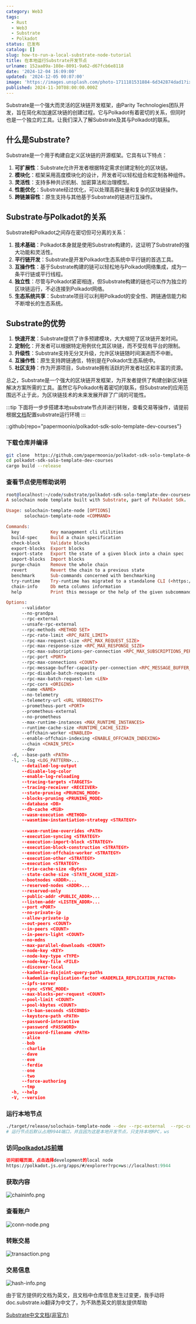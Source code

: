 ```yaml
---
category: Web3
tags:
  - Rust
  - Web3
  - Substrate
  - Polkadot
status: 已发布
catalog: []
slug: how-to-run-a-local-substrate-node-tutorial
title: 在本地运行Substrate开发节点
urlname: 152aa09a-108e-8091-9a62-d67fcb6e8118
date: '2024-12-04 16:09:00'
updated: '2024-12-05 00:07:00'
image: 'https://images.unsplash.com/photo-1711181531884-6d342874dad1?ixlib=rb-4.0.3&q=85&fm=jpg&crop=entropy&cs=srgb'
published: 2024-11-30T08:00:00.000Z
---
```


Substrate是一个强大而灵活的区块链开发框架，由Parity Technologies团队开发，旨在简化和加速区块链的创建过程。它与Polkadot有着密切的关系，但同时也是一个独立的工具。让我们深入了解Substrate及其与Polkadot的联系。


## 什么是Substrate?


Substrate是一个用于构建自定义区块链的开源框架。它具有以下特点：

1. **可扩展性**：Substrate允许开发者根据特定需求创建定制化的区块链。
2. **模块化**：框架采用高度模块化的设计，开发者可以轻松组合和定制各种组件。
3. **灵活性**：支持多种共识机制、加密算法和治理模型。
4. **性能优化**：Substrate经过优化，可以处理高吞吐量和复杂的区块链操作。
5. **跨链兼容性**：原生支持与其他基于Substrate的链进行互操作。

## Substrate与Polkadot的关系


Substrate和Polkadot之间存在密切但可分离的关系：

1. **技术基础**：Polkadot本身就是使用Substrate构建的，这证明了Substrate的强大功能和灵活性。
2. **平行链开发**：Substrate是开发Polkadot生态系统中平行链的首选工具。
3. **互操作性**：基于Substrate构建的链可以轻松地与Polkadot网络集成，成为一条平行链或平行线程。
4. **独立性**：尽管与Polkadot紧密相连，但Substrate构建的链也可以作为独立的区块链运行，不必连接到Polkadot网络。
5. **生态系统共享**：Substrate项目可以利用Polkadot的安全性、跨链通信能力和不断增长的生态系统。

## Substrate的优势

1. **快速开发**：Substrate提供了许多预建模块，大大缩短了区块链开发时间。
2. **定制化**：开发者可以根据特定用例优化其区块链，而不受现有平台的限制。
3. **升级性**：Substrate支持无分叉升级，允许区块链随时间演进而不中断。
4. **互操作性**：原生支持跨链通信，特别是在Polkadot生态系统中。
5. **社区支持**：作为开源项目，Substrate拥有活跃的开发者社区和丰富的资源。

总之，Substrate是一个强大的区块链开发框架，为开发者提供了构建创新区块链解决方案所需的工具。虽然它与Polkadot有着密切的联系，但Substrate的应用范围远不止于此，为区块链技术的未来发展开辟了广阔的可能性。


:::tip
下面将一步步搭建本地substrate节点并进行转账，查看交易等操作，请提前根据[文档](https://substrate-docs.pages.dev/en/install/macos/?mode=light)配置substrate运行环境
:::


::github{repo="papermoonio/polkadot-sdk-solo-template-dev-courses"}


### 下载仓库并编译


```bash
git clone  https://github.com/papermoonio/polkadot-sdk-solo-template-dev-courses 
cd polkadot-sdk-solo-template-dev-courses
cargo build --release
```


### 查看节点使用帮助说明


```prolog
root@localhost:~/code/substrate/polkadot-sdk-solo-template-dev-courses# ./target/release/solochain-template-node -h
A solochain node template built with Substrate, part of Polkadot Sdk.

Usage: solochain-template-node [OPTIONS]
       solochain-template-node <COMMAND>

Commands:
  key            Key management cli utilities
  build-spec     Build a chain specification
  check-block    Validate blocks
  export-blocks  Export blocks
  export-state   Export the state of a given block into a chain spec
  import-blocks  Import blocks
  purge-chain    Remove the whole chain
  revert         Revert the chain to a previous state
  benchmark      Sub-commands concerned with benchmarking
  try-runtime    Try-runtime has migrated to a standalone CLI (<https://github.com/paritytech/try-runtime-cli>). The subcommand exists as a stub and deprecation notice. It will be removed entirely some time after January 2024
  chain-info     Db meta columns information
  help           Print this message or the help of the given subcommand(s)

Options:
      --validator                                                                                Enable validator mode
      --no-grandpa                                                                               Disable GRANDPA
      --rpc-external                                                                             Listen to all RPC interfaces (default: local)
      --unsafe-rpc-external                                                                      Listen to all RPC interfaces
      --rpc-methods <METHOD SET>                                                                 RPC methods to expose. [default: auto] [possible values: auto, safe, unsafe]
      --rpc-rate-limit <RPC_RATE_LIMIT>                                                          RPC rate limiting (calls/minute) for each connection
      --rpc-max-request-size <RPC_MAX_REQUEST_SIZE>                                              Set the maximum RPC request payload size for both HTTP and WS in megabytes [default: 15]
      --rpc-max-response-size <RPC_MAX_RESPONSE_SIZE>                                            Set the maximum RPC response payload size for both HTTP and WS in megabytes [default: 15]
      --rpc-max-subscriptions-per-connection <RPC_MAX_SUBSCRIPTIONS_PER_CONNECTION>              Set the maximum concurrent subscriptions per connection [default: 1024]
      --rpc-port <PORT>                                                                          Specify JSON-RPC server TCP port
      --rpc-max-connections <COUNT>                                                              Maximum number of RPC server connections [default: 100]
      --rpc-message-buffer-capacity-per-connection <RPC_MESSAGE_BUFFER_CAPACITY_PER_CONNECTION>  The number of messages the RPC server is allowed to keep in memory [default: 64]
      --rpc-disable-batch-requests                                                               Disable RPC batch requests
      --rpc-max-batch-request-len <LEN>                                                          Limit the max length per RPC batch request
      --rpc-cors <ORIGINS>                                                                       Specify browser *origins* allowed to access the HTTP & WS RPC servers
      --name <NAME>                                                                              The human-readable name for this node
      --no-telemetry                                                                             Disable connecting to the Substrate telemetry server
      --telemetry-url <URL VERBOSITY>                                                            The URL of the telemetry server to connect to
      --prometheus-port <PORT>                                                                   Specify Prometheus exporter TCP Port
      --prometheus-external                                                                      Expose Prometheus exporter on all interfaces
      --no-prometheus                                                                            Do not expose a Prometheus exporter endpoint
      --max-runtime-instances <MAX_RUNTIME_INSTANCES>                                            The size of the instances cache for each runtime [max: 32] [default: 8]
      --runtime-cache-size <RUNTIME_CACHE_SIZE>                                                  Maximum number of different runtimes that can be cached [default: 2]
      --offchain-worker <ENABLED>                                                                Execute offchain workers on every block [default: when-authority] [possible values: always, never, when-authority]
      --enable-offchain-indexing <ENABLE_OFFCHAIN_INDEXING>                                      Enable offchain indexing API [default: false] [possible values: true, false]
      --chain <CHAIN_SPEC>                                                                       Specify the chain specification
      --dev                                                                                      Specify the development chain
  -d, --base-path <PATH>                                                                         Specify custom base path
  -l, --log <LOG_PATTERN>...                                                                     Sets a custom logging filter (syntax: `<target>=<level>`)
      --detailed-log-output                                                                      Enable detailed log output
      --disable-log-color                                                                        Disable log color output
      --enable-log-reloading                                                                     Enable feature to dynamically update and reload the log filter
      --tracing-targets <TARGETS>                                                                Sets a custom profiling filter
      --tracing-receiver <RECEIVER>                                                              Receiver to process tracing messages [default: log] [possible values: log]
      --state-pruning <PRUNING_MODE>                                                             Specify the state pruning mode
      --blocks-pruning <PRUNING_MODE>                                                            Specify the blocks pruning mode [default: archive-canonical]
      --database <DB>                                                                            Select database backend to use [possible values: rocksdb, paritydb, auto, paritydb-experimental]
      --db-cache <MiB>                                                                           Limit the memory the database cache can use
      --wasm-execution <METHOD>                                                                  Method for executing Wasm runtime code [default: compiled] [possible values: interpreted-i-know-what-i-do, compiled]
      --wasmtime-instantiation-strategy <STRATEGY>                                               The WASM instantiation method to use [default: pooling-copy-on-write] [possible values: pooling-copy-on-write, recreate-instance-copy-on-write, pooling,
                                                                                                 recreate-instance]
      --wasm-runtime-overrides <PATH>                                                            Specify the path where local WASM runtimes are stored
      --execution-syncing <STRATEGY>                                                             Runtime execution strategy for importing blocks during initial sync [possible values: native, wasm, both, native-else-wasm]
      --execution-import-block <STRATEGY>                                                        Runtime execution strategy for general block import (including locally authored blocks) [possible values: native, wasm, both, native-else-wasm]
      --execution-block-construction <STRATEGY>                                                  Runtime execution strategy for constructing blocks [possible values: native, wasm, both, native-else-wasm]
      --execution-offchain-worker <STRATEGY>                                                     Runtime execution strategy for offchain workers [possible values: native, wasm, both, native-else-wasm]
      --execution-other <STRATEGY>                                                               Runtime execution strategy when not syncing, importing or constructing blocks [possible values: native, wasm, both, native-else-wasm]
      --execution <STRATEGY>                                                                     The execution strategy that should be used by all execution contexts [possible values: native, wasm, both, native-else-wasm]
      --trie-cache-size <Bytes>                                                                  Specify the state cache size [default: 67108864]
      --state-cache-size <STATE_CACHE_SIZE>                                                      DEPRECATED: switch to `--trie-cache-size`
      --bootnodes <ADDR>...                                                                      Specify a list of bootnodes
      --reserved-nodes <ADDR>...                                                                 Specify a list of reserved node addresses
      --reserved-only                                                                            Whether to only synchronize the chain with reserved nodes
      --public-addr <PUBLIC_ADDR>...                                                             Public address that other nodes will use to connect to this node
      --listen-addr <LISTEN_ADDR>...                                                             Listen on this multiaddress
      --port <PORT>                                                                              Specify p2p protocol TCP port
      --no-private-ip                                                                            Always forbid connecting to private IPv4/IPv6 addresses
      --allow-private-ip                                                                         Always accept connecting to private IPv4/IPv6 addresses
      --out-peers <COUNT>                                                                        Number of outgoing connections we're trying to maintain [default: 8]
      --in-peers <COUNT>                                                                         Maximum number of inbound full nodes peers [default: 32]
      --in-peers-light <COUNT>                                                                   Maximum number of inbound light nodes peers [default: 100]
      --no-mdns                                                                                  Disable mDNS discovery (default: true)
      --max-parallel-downloads <COUNT>                                                           Maximum number of peers from which to ask for the same blocks in parallel [default: 5]
      --node-key <KEY>                                                                           Secret key to use for p2p networking
      --node-key-type <TYPE>                                                                     Crypto primitive to use for p2p networking [default: ed25519] [possible values: ed25519]
      --node-key-file <FILE>                                                                     File from which to read the node's secret key to use for p2p networking
      --discover-local                                                                           Enable peer discovery on local networks
      --kademlia-disjoint-query-paths                                                            Require iterative Kademlia DHT queries to use disjoint paths
      --kademlia-replication-factor <KADEMLIA_REPLICATION_FACTOR>                                Kademlia replication factor [default: 20]
      --ipfs-server                                                                              Join the IPFS network and serve transactions over bitswap protocol
      --sync <SYNC_MODE>                                                                         Blockchain syncing mode. [default: full] [possible values: full, fast, fast-unsafe, warp]
      --max-blocks-per-request <COUNT>                                                           Maximum number of blocks per request [default: 64]
      --pool-limit <COUNT>                                                                       Maximum number of transactions in the transaction pool [default: 8192]
      --pool-kbytes <COUNT>                                                                      Maximum number of kilobytes of all transactions stored in the pool [default: 20480]
      --tx-ban-seconds <SECONDS>                                                                 How long a transaction is banned for
      --keystore-path <PATH>                                                                     Specify custom keystore path
      --password-interactive                                                                     Use interactive shell for entering the password used by the keystore
      --password <PASSWORD>                                                                      Password used by the keystore
      --password-filename <PATH>                                                                 File that contains the password used by the keystore
      --alice                                                                                    Shortcut for `--name Alice --validator`
      --bob                                                                                      Shortcut for `--name Bob --validator`
      --charlie                                                                                  Shortcut for `--name Charlie --validator`
      --dave                                                                                     Shortcut for `--name Dave --validator`
      --eve                                                                                      Shortcut for `--name Eve --validator`
      --ferdie                                                                                   Shortcut for `--name Ferdie --validator`
      --one                                                                                      Shortcut for `--name One --validator`
      --two                                                                                      Shortcut for `--name Two --validator`
      --force-authoring                                                                          Enable authoring even when offline
      --tmp                                                                                      Run a temporary node
  -h, --help                                                                                     Print help (see more with '--help')
  -V, --version                                                                                  Print version
```


### 运行本地节点


```bash
./target/release/solochain-template-node --dev --rpc-external  --rpc-cors all
# 运行节点后默认占用9944端口，并且因为这是本地开发节点，只支持本地RPC，ws
```


### 访问[polkadotJS前端](https://polkadot.js.org/apps/#/explorer?rpc=ws://localhost:9944)


```prolog
访问前端页面，点击选择development的local node
https://polkadot.js.org/apps/#/explorer?rpc=ws://localhost:9944
```


### 获取内容


![chaininfo.png](https://prod-files-secure.s3.us-west-2.amazonaws.com/5d24fe63-e567-4804-86f9-9fdc62e13082/89be5adf-5619-4306-be75-45b425e3c446/chaininfo.png?X-Amz-Algorithm=AWS4-HMAC-SHA256&X-Amz-Content-Sha256=UNSIGNED-PAYLOAD&X-Amz-Credential=ASIAZI2LB466R3EYIUW7%2F20250131%2Fus-west-2%2Fs3%2Faws4_request&X-Amz-Date=20250131T213151Z&X-Amz-Expires=3600&X-Amz-Security-Token=IQoJb3JpZ2luX2VjEL3%2F%2F%2F%2F%2F%2F%2F%2F%2F%2FwEaCXVzLXdlc3QtMiJHMEUCIEg0L3lkSNZPjDCw%2BzerbtSKqGnzhbvp1VplvjjhJCuCAiEAjyfGRr5r5JH5aNrbNFK7EPCXojXxXVU%2BUyH59kHn52IqiAQIxv%2F%2F%2F%2F%2F%2F%2F%2F%2F%2FARAAGgw2Mzc0MjMxODM4MDUiDEOr3A4xJ5knBKRgLSrcAzBqp%2FsiCr1D%2FDroMGv%2FiXh6C0KScUIV0fr4VIvMccPFRYPHKyp2H%2BMuVrwoLFrnqZVIRZMDDsaVOG16f6ng%2BVx1UGuWpjklVOticbGI3nrur8zcZct5waA9RkblJ%2Ft8cIas5BjplfEdXBMfdD0zfUiizLvXpMgrTsU852mx1JJFd7HIwdI7vqIPgAZCCHbucRk3PPD%2B9YLVrR63xsweiCIUsOiuK3kWwSzBXLL5J3SrDWa7PK2mtCKrxJBS7SNiSy0SpKVKiJAlkRb%2BbbHdx6FE%2BdwKt7RuDXjLX2YmTckTnM%2BN4nm3wr2WRdYR2RMnDy5ZZLtCzIuX%2BA8W65lr5H5V2t76qla2PGlE1uhkJPNQg%2BUgX1GqDTWl3Fg59qMivgYaJKaa9JabXm4vDkaTD0YrxToxMQAePyqHPmHh9QR8y2eq1FB5RR4dRnXxDqKMrR%2Bc5AbYl9eQplH%2BDIs5rwqKMVJj4K3RjOO5xKvHHVnxLB37ZfN8Ygjb5iLwDgBHMwvw5HAkg8On0WPJILxNnRzPLZofbIQtfw9m3cStWWrja8ErTW2qCYEtS5mWi%2B7HZBLYlRYZx7uZUMCnHWh8%2FCUUGmePvjy2MBMDX%2BLZ9fnWHjpBsyOGLWmD%2BDcrMJr49LwGOqUBYaVw3SutxwMImAaOq1itOB%2B8oKTpyUVhBhX%2FZYaa4bUPvL1iVJbRV3R1cR5QPIRzC1aWSP9M4NovTbz8X2jcsAMxvlvbxMQe7NRFVz2PLaAfmvRvUVs9ojHiE0cXaOF9SDpzXkNPUsLWIV4bmZi2GBYBuYcFscdGOnyKA1N0zwf7lYKFk2TpX8egHN%2FdzPa9YwvTsrTGk7BhDLtAExVQAWPi0RFu&X-Amz-Signature=468927e8538fc9fc4174c7d221dc22c7c4d58b87983b097dd6a154f57513bb40&X-Amz-SignedHeaders=host&x-id=GetObject)


### 查看账户


![conn-node.png](https://prod-files-secure.s3.us-west-2.amazonaws.com/5d24fe63-e567-4804-86f9-9fdc62e13082/05964f92-c6d8-42d1-b4a1-b3a852295683/conn-node.png?X-Amz-Algorithm=AWS4-HMAC-SHA256&X-Amz-Content-Sha256=UNSIGNED-PAYLOAD&X-Amz-Credential=ASIAZI2LB466R3EYIUW7%2F20250131%2Fus-west-2%2Fs3%2Faws4_request&X-Amz-Date=20250131T213151Z&X-Amz-Expires=3600&X-Amz-Security-Token=IQoJb3JpZ2luX2VjEL3%2F%2F%2F%2F%2F%2F%2F%2F%2F%2FwEaCXVzLXdlc3QtMiJHMEUCIEg0L3lkSNZPjDCw%2BzerbtSKqGnzhbvp1VplvjjhJCuCAiEAjyfGRr5r5JH5aNrbNFK7EPCXojXxXVU%2BUyH59kHn52IqiAQIxv%2F%2F%2F%2F%2F%2F%2F%2F%2F%2FARAAGgw2Mzc0MjMxODM4MDUiDEOr3A4xJ5knBKRgLSrcAzBqp%2FsiCr1D%2FDroMGv%2FiXh6C0KScUIV0fr4VIvMccPFRYPHKyp2H%2BMuVrwoLFrnqZVIRZMDDsaVOG16f6ng%2BVx1UGuWpjklVOticbGI3nrur8zcZct5waA9RkblJ%2Ft8cIas5BjplfEdXBMfdD0zfUiizLvXpMgrTsU852mx1JJFd7HIwdI7vqIPgAZCCHbucRk3PPD%2B9YLVrR63xsweiCIUsOiuK3kWwSzBXLL5J3SrDWa7PK2mtCKrxJBS7SNiSy0SpKVKiJAlkRb%2BbbHdx6FE%2BdwKt7RuDXjLX2YmTckTnM%2BN4nm3wr2WRdYR2RMnDy5ZZLtCzIuX%2BA8W65lr5H5V2t76qla2PGlE1uhkJPNQg%2BUgX1GqDTWl3Fg59qMivgYaJKaa9JabXm4vDkaTD0YrxToxMQAePyqHPmHh9QR8y2eq1FB5RR4dRnXxDqKMrR%2Bc5AbYl9eQplH%2BDIs5rwqKMVJj4K3RjOO5xKvHHVnxLB37ZfN8Ygjb5iLwDgBHMwvw5HAkg8On0WPJILxNnRzPLZofbIQtfw9m3cStWWrja8ErTW2qCYEtS5mWi%2B7HZBLYlRYZx7uZUMCnHWh8%2FCUUGmePvjy2MBMDX%2BLZ9fnWHjpBsyOGLWmD%2BDcrMJr49LwGOqUBYaVw3SutxwMImAaOq1itOB%2B8oKTpyUVhBhX%2FZYaa4bUPvL1iVJbRV3R1cR5QPIRzC1aWSP9M4NovTbz8X2jcsAMxvlvbxMQe7NRFVz2PLaAfmvRvUVs9ojHiE0cXaOF9SDpzXkNPUsLWIV4bmZi2GBYBuYcFscdGOnyKA1N0zwf7lYKFk2TpX8egHN%2FdzPa9YwvTsrTGk7BhDLtAExVQAWPi0RFu&X-Amz-Signature=c280198cc68b93b5c152418a8ebbede62833b659bf01eb2bfc9a3da311e96198&X-Amz-SignedHeaders=host&x-id=GetObject)


### 转账交易


![transaction.png](https://prod-files-secure.s3.us-west-2.amazonaws.com/5d24fe63-e567-4804-86f9-9fdc62e13082/65593d3b-9b56-4fbe-a383-1447c903127f/transaction.png?X-Amz-Algorithm=AWS4-HMAC-SHA256&X-Amz-Content-Sha256=UNSIGNED-PAYLOAD&X-Amz-Credential=ASIAZI2LB466R3EYIUW7%2F20250131%2Fus-west-2%2Fs3%2Faws4_request&X-Amz-Date=20250131T213151Z&X-Amz-Expires=3600&X-Amz-Security-Token=IQoJb3JpZ2luX2VjEL3%2F%2F%2F%2F%2F%2F%2F%2F%2F%2FwEaCXVzLXdlc3QtMiJHMEUCIEg0L3lkSNZPjDCw%2BzerbtSKqGnzhbvp1VplvjjhJCuCAiEAjyfGRr5r5JH5aNrbNFK7EPCXojXxXVU%2BUyH59kHn52IqiAQIxv%2F%2F%2F%2F%2F%2F%2F%2F%2F%2FARAAGgw2Mzc0MjMxODM4MDUiDEOr3A4xJ5knBKRgLSrcAzBqp%2FsiCr1D%2FDroMGv%2FiXh6C0KScUIV0fr4VIvMccPFRYPHKyp2H%2BMuVrwoLFrnqZVIRZMDDsaVOG16f6ng%2BVx1UGuWpjklVOticbGI3nrur8zcZct5waA9RkblJ%2Ft8cIas5BjplfEdXBMfdD0zfUiizLvXpMgrTsU852mx1JJFd7HIwdI7vqIPgAZCCHbucRk3PPD%2B9YLVrR63xsweiCIUsOiuK3kWwSzBXLL5J3SrDWa7PK2mtCKrxJBS7SNiSy0SpKVKiJAlkRb%2BbbHdx6FE%2BdwKt7RuDXjLX2YmTckTnM%2BN4nm3wr2WRdYR2RMnDy5ZZLtCzIuX%2BA8W65lr5H5V2t76qla2PGlE1uhkJPNQg%2BUgX1GqDTWl3Fg59qMivgYaJKaa9JabXm4vDkaTD0YrxToxMQAePyqHPmHh9QR8y2eq1FB5RR4dRnXxDqKMrR%2Bc5AbYl9eQplH%2BDIs5rwqKMVJj4K3RjOO5xKvHHVnxLB37ZfN8Ygjb5iLwDgBHMwvw5HAkg8On0WPJILxNnRzPLZofbIQtfw9m3cStWWrja8ErTW2qCYEtS5mWi%2B7HZBLYlRYZx7uZUMCnHWh8%2FCUUGmePvjy2MBMDX%2BLZ9fnWHjpBsyOGLWmD%2BDcrMJr49LwGOqUBYaVw3SutxwMImAaOq1itOB%2B8oKTpyUVhBhX%2FZYaa4bUPvL1iVJbRV3R1cR5QPIRzC1aWSP9M4NovTbz8X2jcsAMxvlvbxMQe7NRFVz2PLaAfmvRvUVs9ojHiE0cXaOF9SDpzXkNPUsLWIV4bmZi2GBYBuYcFscdGOnyKA1N0zwf7lYKFk2TpX8egHN%2FdzPa9YwvTsrTGk7BhDLtAExVQAWPi0RFu&X-Amz-Signature=fc868f3afc9ba2c4d2ad424d0a75200f5e78e83e234fe77a546ca486dcfc6a52&X-Amz-SignedHeaders=host&x-id=GetObject)


### 交易信息


![hash-info.png](https://prod-files-secure.s3.us-west-2.amazonaws.com/5d24fe63-e567-4804-86f9-9fdc62e13082/7b9b0ba8-edf2-4998-9e9d-9cde7a64aa23/hash-info.png?X-Amz-Algorithm=AWS4-HMAC-SHA256&X-Amz-Content-Sha256=UNSIGNED-PAYLOAD&X-Amz-Credential=ASIAZI2LB466R3EYIUW7%2F20250131%2Fus-west-2%2Fs3%2Faws4_request&X-Amz-Date=20250131T213151Z&X-Amz-Expires=3600&X-Amz-Security-Token=IQoJb3JpZ2luX2VjEL3%2F%2F%2F%2F%2F%2F%2F%2F%2F%2FwEaCXVzLXdlc3QtMiJHMEUCIEg0L3lkSNZPjDCw%2BzerbtSKqGnzhbvp1VplvjjhJCuCAiEAjyfGRr5r5JH5aNrbNFK7EPCXojXxXVU%2BUyH59kHn52IqiAQIxv%2F%2F%2F%2F%2F%2F%2F%2F%2F%2FARAAGgw2Mzc0MjMxODM4MDUiDEOr3A4xJ5knBKRgLSrcAzBqp%2FsiCr1D%2FDroMGv%2FiXh6C0KScUIV0fr4VIvMccPFRYPHKyp2H%2BMuVrwoLFrnqZVIRZMDDsaVOG16f6ng%2BVx1UGuWpjklVOticbGI3nrur8zcZct5waA9RkblJ%2Ft8cIas5BjplfEdXBMfdD0zfUiizLvXpMgrTsU852mx1JJFd7HIwdI7vqIPgAZCCHbucRk3PPD%2B9YLVrR63xsweiCIUsOiuK3kWwSzBXLL5J3SrDWa7PK2mtCKrxJBS7SNiSy0SpKVKiJAlkRb%2BbbHdx6FE%2BdwKt7RuDXjLX2YmTckTnM%2BN4nm3wr2WRdYR2RMnDy5ZZLtCzIuX%2BA8W65lr5H5V2t76qla2PGlE1uhkJPNQg%2BUgX1GqDTWl3Fg59qMivgYaJKaa9JabXm4vDkaTD0YrxToxMQAePyqHPmHh9QR8y2eq1FB5RR4dRnXxDqKMrR%2Bc5AbYl9eQplH%2BDIs5rwqKMVJj4K3RjOO5xKvHHVnxLB37ZfN8Ygjb5iLwDgBHMwvw5HAkg8On0WPJILxNnRzPLZofbIQtfw9m3cStWWrja8ErTW2qCYEtS5mWi%2B7HZBLYlRYZx7uZUMCnHWh8%2FCUUGmePvjy2MBMDX%2BLZ9fnWHjpBsyOGLWmD%2BDcrMJr49LwGOqUBYaVw3SutxwMImAaOq1itOB%2B8oKTpyUVhBhX%2FZYaa4bUPvL1iVJbRV3R1cR5QPIRzC1aWSP9M4NovTbz8X2jcsAMxvlvbxMQe7NRFVz2PLaAfmvRvUVs9ojHiE0cXaOF9SDpzXkNPUsLWIV4bmZi2GBYBuYcFscdGOnyKA1N0zwf7lYKFk2TpX8egHN%2FdzPa9YwvTsrTGk7BhDLtAExVQAWPi0RFu&X-Amz-Signature=6fa0817c203e8829a764478f27732fdec6f283932ecfe0befc35700ee971afbf&X-Amz-SignedHeaders=host&x-id=GetObject)


由于官方提供的文档为英文，且文档中仓库信息发生过变更，我手动将doc.substrate.io翻译为中文了，为不熟悉英文的朋友提供帮助


[ Substrate中文文档(非官方)](https://substrate-docs.pages.dev/en/tutorials/build-a-blockchain/?mode=light)

